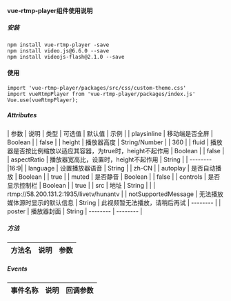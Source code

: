 #### vue-rtmp-player组件使用说明
##### 安装
```
npm install vue-rtmp-player -save
npm install video.js@6.6.0 --save
npm install videojs-flash@2.1.0 --save
````
#### 使用
```
import 'vue-rtmp-player/packages/src/css/custom-theme.css'
import vueRtmpPlayer from 'vue-rtmp-player/packages/index.js'
Vue.use(vueRtmpPlayer);
```
##### Attributes

| 参数                 | 说明                                                  | 类型      | 可选值 | 默认值 | 示例 |
| playsinline          | 移动端是否全屏                                         | Boolean |  | false |
| height               | 播放器高度                                             | String/Number |  | 360 |
| fluid                | 播放器是否按比例缩放以适应其容器，为true时，height不起作用 | Boolean | | false |
| aspectRatio          | 播放器宽高比，设置时，height不起作用                     | String |  | -------- |16:9|
| language             | 设置播放器语音                                            | String |  | zh-CN |
| autoplay             | 是否自动播放 | Boolean |  | true |
| muted                | 是否静音 | Boolean |  | false |
| controls             | 是否显示控制栏 | Boolean |  | true |
| src                  | 地址 | String |  |  | rtmp://58.200.131.2:1935/livetv/hunantv |
| notSupportedMessage  | 无法播放媒体源时显示的默认信息                           | String | 此视频暂无法播放，请稍后再试 | -------- |
| poster               | 播放器封面  | String | -------- | -------- |
##### 方法
| 方法名 | 说明 | 参数 |
| -------- | -------- | -------- |


##### Events
| 事件名称 | 说明 | 回调参数 |
| -------- | -------- | -------- | 

